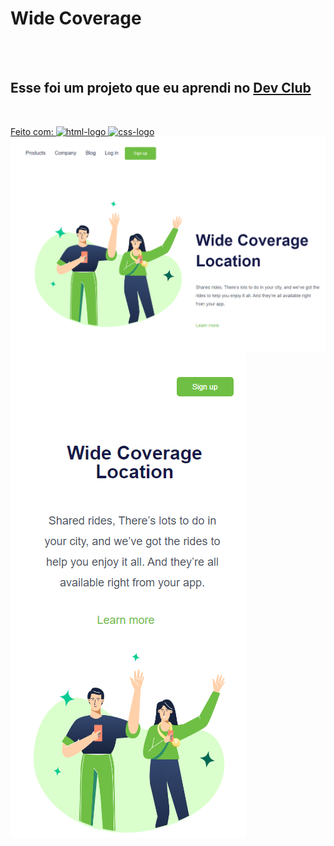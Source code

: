 <h1>Wide Coverage</h1>
<br>
<br>
<h2>Esse foi um projeto que eu aprendi no <a href="http://rodolfomori.com.br/devclub">Dev Club</h2>
<br>
<p>Feito com: <img src="https://img.shields.io/badge/HTML5-E34F26?style=for-the-badge&logo=html5&logoColor=white" alt="html-logo"/>
<img src="https://img.shields.io/badge/CSS3-1572B6?style=for-the-badge&logo=css3&logoColor=white" alt="css-logo" />
<img src="https://github.com/vynysdesthys/Wide-Coverage/blob/master/DesafioCss/img/imagem%20no%20pc%20.png?raw=true"/>
<img src="https://github.com/vynysdesthys/Wide-Coverage/blob/master/DesafioCss/img/imagem%20no%20celular.png?raw=true"/>

